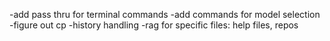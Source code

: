 -add pass thru for terminal commands
-add commands for model selection
-figure out cp
-history handling
-rag for specific files: help files, repos 
